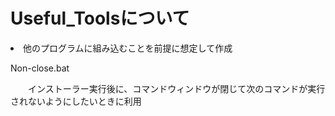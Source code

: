 # Useful_Toolsについて
<li>他のプログラムに組み込むことを前提に想定して作成

<br>

<p>Non-close.bat
<p>　　インストーラー実行後に、コマンドウィンドウが閉じて次のコマンドが実行されないようにしたいときに利用
